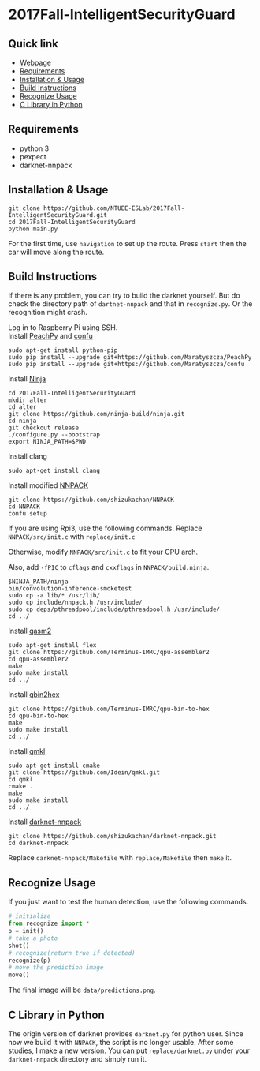 # 2017Fall-IntelligentSecurityGuard
## Quick link
* [Webpage](https://ntuee-eslab.github.io/2017Fall-IntelligentSecurityGuard/)
* [Requirements](https://github.com/NTUEE-ESLab/2017Fall-IntelligentSecurityGuard#requierments)
* [Installation & Usage](https://github.com/NTUEE-ESLab/2017Fall-IntelligentSecurityGuard#installation--usage)
* [Build Instructions](https://github.com/NTUEE-ESLab/2017Fall-IntelligentSecurityGuard#build-instructions)
* [Recognize Usage](https://github.com/NTUEE-ESLab/2017Fall-IntelligentSecurityGuard#recognize-usage)
* [C Library in Python](https://github.com/NTUEE-ESLab/2017Fall-IntelligentSecurityGuard#c-library-in-python)

## Requirements
- python 3
- pexpect
- darknet-nnpack
## Installation & Usage
```
git clone https://github.com/NTUEE-ESLab/2017Fall-IntelligentSecurityGuard.git
cd 2017Fall-IntelligentSecurityGuard
python main.py
```
For the first time, use `navigation` to set up the route. Press `start` then the car will move along the route.
## Build Instructions
If there is any problem, you can try to build the darknet yourself. But do check the directory path of `dartnet-nnpack` and that in `recognize.py`. Or the recognition might crash.

Log in to Raspberry Pi using SSH.<br/>
Install [PeachPy](https://github.com/Maratyszcza/PeachPy) and [confu](https://github.com/Maratyszcza/confu)
```
sudo apt-get install python-pip
sudo pip install --upgrade git+https://github.com/Maratyszcza/PeachPy
sudo pip install --upgrade git+https://github.com/Maratyszcza/confu
```
Install [Ninja](https://ninja-build.org/)
```
cd 2017Fall-IntelligentSecurityGuard
mkdir alter
cd alter
git clone https://github.com/ninja-build/ninja.git
cd ninja
git checkout release
./configure.py --bootstrap
export NINJA_PATH=$PWD
```
Install clang
```
sudo apt-get install clang
```
Install modified [NNPACK](https://github.com/shizukachan/NNPACK)
```
git clone https://github.com/shizukachan/NNPACK
cd NNPACK
confu setup
```
If you are using Rpi3, use the following commands. Replace `NNPACK/src/init.c` with `replace/init.c`

Otherwise, modify `NNPACK/src/init.c` to fit your CPU arch.

Also, add `-fPIC` to `cflags` and `cxxflags` in `NNPACK/build.ninja`.
```
$NINJA_PATH/ninja
bin/convolution-inference-smoketest
sudo cp -a lib/* /usr/lib/
sudo cp include/nnpack.h /usr/include/
sudo cp deps/pthreadpool/include/pthreadpool.h /usr/include/
cd ../
```
Install [qasm2](https://github.com/Terminus-IMRC/qpu-assembler2)
```
sudo apt-get install flex
git clone https://github.com/Terminus-IMRC/qpu-assembler2
cd qpu-assembler2
make
sudo make install
cd ../
```
Install [qbin2hex](https://github.com/Terminus-IMRC/qpu-bin-to-hex)
```
git clone https://github.com/Terminus-IMRC/qpu-bin-to-hex
cd qpu-bin-to-hex
make
sudo make install
cd ../
```
Install [qmkl](https://github.com/Idein/qmkl)
```
sudo apt-get install cmake
git clone https://github.com/Idein/qmkl.git
cd qmkl
cmake .
make
sudo make install
cd ../
```
Install [darknet-nnpack](https://github.com/shizukachan/darknet-nnpack)
```
git clone https://github.com/shizukachan/darknet-nnpack.git
cd darknet-nnpack
```
Replace `darknet-nnpack/Makefile` with `replace/Makefile` then `make` it.
## Recognize Usage
If you just want to test the human detection, use the following commands.
```python
# initialize
from recognize import *
p = init()
# take a photo
shot()
# recognize(return true if detected)
recognize(p)
# move the prediction image
move()
```
The final image will be `data/predictions.png`.
## C Library in Python
The origin version of darknet provides `darknet.py` for python user. Since now we build it with `NNPACK`, the script is no longer usable. After some studies, I make a new version. You can put `replace/darknet.py` under your `darknet-nnpack` directory and simply run it.
